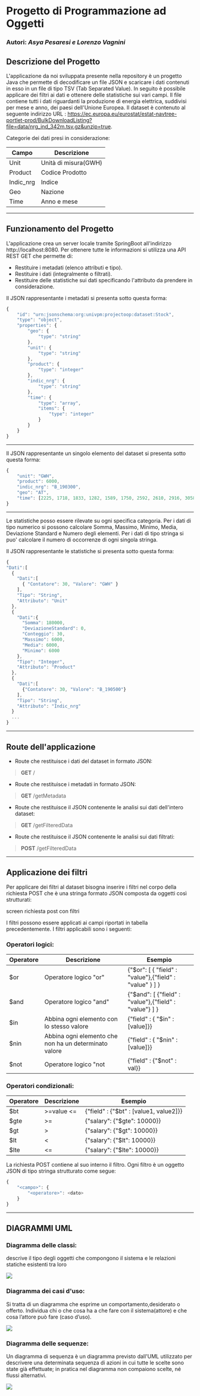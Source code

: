 # Progetto di Programmazione ad Oggetti
### Autori: *Asya Pesaresi e Lorenzo Vagnini*

## Descrizione del Progetto
L'applicazione da noi sviluppata presente nella repository è un progetto Java che permette di decodificare un file JSON e scaricare i dati contenuti in esso in un file di tipo TSV (Tab Separated Value). In seguito è possibile applicare dei filtri ai dati e ottenere delle statistiche sui vari campi.
Il file contiene tutti i dati riguardanti la produzione di energia elettrica, suddivisi per mese e anno, dei paesi dell'Unione Europea.
Il dataset è contenuto al seguente indirizzo URL : https://ec.europa.eu/eurostat/estat-navtree-portlet-prod/BulkDownloadListing?file=data/nrg_ind_342m.tsv.gz&unzip=true.

Categorie dei dati presi in considerazione:

|Campo|Descrizione|
|-|-|
|Unit|Unità di misura(GWH)|
|Product|Codice Prodotto|
|Indic_nrg|Indice|
|Geo|Nazione|
|Time|Anno e mese |

-----
## Funzionamento del Progetto
L'applicazione crea un server locale tramite SpringBoot all'indirizzo http://localhost:8080.
Per ottenere tutte le informazioni si utilizza una API REST GET che permette di:
* Restituire i metadati (elenco attributi e tipo).
* Restituire i dati (integralmente o filtrati).
* Restituire delle statistiche sui dati specificando l'attributo da prendere in considerazione.

Il JSON rappresentante i metadati si presenta sotto questa forma:

```javascript
{
    "id": "urn:jsonschema:org:univpm:projectoop:dataset:Stock",
    "type": "object",
    "properties": {
        "geo": {
            "type": "string"
        },
        "unit": {
            "type": "string"
        },
        "product": {
            "type": "integer"
        },
        "indic_nrg": {
            "type": "string"
        },
        "time": {
            "type": "array",
            "items": {
                "type": "integer"
            }
        }
    }
}
```


-----

Il JSON rappresentante un singolo elemento del dataset si presenta sotto questa forma:

```javascript
{
    "unit": "GWH",
    "product": 6000,
    "indic_nrg": "B_190300",
    "geo": "AT",
    "time": [2225, 1718, 1833, 1282, 1589, 1750, 2592, 2610, 2916, 3058, 2679, 2971, 1546, … ]
}
```

-----

Le statistiche posso essere rilevate su ogni specifica categoria.
Per i dati di tipo numerico si possono calcolare Somma, Massimo, Minimo, Media, Deviazione Standard e Numero degli elementi.
Per i dati di tipo stringa si puo' calcolare il numero di occorrenze di ogni singola stringa.

Il JSON rappresentante le statistiche si presenta sotto questa forma:

```javascript
{
"Dati":[
  {
    "Dati":[
      { "Contatore": 30, "Valore": "GWH" }
    ],
    "Tipo": "String",
    "Attributo": "Unit"
  },
  {
    "Dati":{
      "Somma": 180000,
      "DeviazioneStandard": 0,
      "Conteggio": 30,
      "Massimo": 6000,
      "Media": 6000,
      "Minimo": 6000
    },
    "Tipo": "Integer",
    "Attributo": "Product"
  },
  {
    "Dati":[
      {"Contatore": 30, "Valore": "B_190500"}
    ],
    "Tipo": "String",
    "Attributo": "Indic_nrg"
  }
  ...
}
```

-----
## Route dell'applicazione

* Route che restituisce i dati del dataset in formato JSON:
>**GET** /

* Route che restituisce i metadati in formato JSON:
>**GET** /getMetadata

* Route che restituisce il JSON contenente le analisi sui dati dell'intero dataset:
>**GET** /getFilteredData

* Route che restituisce il JSON contenente le analisi sui dati filtrati:
>**POST** /getFilteredData

-----

## Applicazione dei filtri

Per applicare dei filtri al dataset bisogna inserire i filtri nel corpo della richiesta POST che è una stringa formato JSON composta da oggetti così strutturati:

screen richiesta post con filtri

I filtri possono essere applicati ai campi riportati in tabella precedentemente.
I filtri applicabili sono i seguenti:

### Operatori logici:

|Operatore|Descrizione|Esempio|
|-|-|-|
|$or|Operatore logico "or"|{"$or": [ { "field" : "value"},{"field" : "value" } ] }|
|$and|Operatore logico "and"|{"$and": [ {"field" : "value"},{"field" : "value"} ] }|
|$in|Abbina ogni elemento con lo stesso valore|	{"field" : { "$in" : [value]}}|
|$nin|Abbina ogni elemento che non ha un determinato valore|{"field" : { "$nin" : [value]}}|
|$not|Operatore logico "not|{"field" : {"$not" : val}}|



### Operatori condizionali:

|Operatore|Descrizione|Esempio|
|-|-|-|
|$bt|>=value <=|{"field" : {"$bt" : [value1, value2]}}|
|$gte|>=|{"salary": {"$gte": 10000}}|
|$gt|>|{"salary": {"$gt": 10000}}|
|$lt|<|{"salary": {"$lt": 10000}}|
|$lte|<=|{"salary": {"$lte": 10000}}|

La richiesta POST contiene al suo interno il filtro. Ogni filtro è un oggetto JSON di tipo stringa strutturato come segue:

```javascript
{
    "<campo>": {
	    "<operatore>": <dato>
	}
}
```
-----
## DIAGRAMMI UML
### Diagramma delle classi:
descrive il tipo degli oggetti che compongono il sistema e le relazioni statiche esistenti tra loro

![](Diagramma_classi.png)

### Diagramma dei casi d'uso:
Si tratta di un diagramma che esprime un comportamento,desiderato o offerto.
Individua chi o che cosa ha a che fare con il sistema(attore) e che cosa l’attore può fare (caso d’uso).

![](Diagramma_casiuso.png)

### Diagramma delle sequenze:
Un diagramma di sequenza è un diagramma previsto dall'UML utilizzato per descrivere una determinata sequenza di azioni in cui tutte le scelte sono state già effettuate; in pratica nel diagramma non compaiono scelte, né flussi alternativi.

![](Diagramma_casiuso.png)

